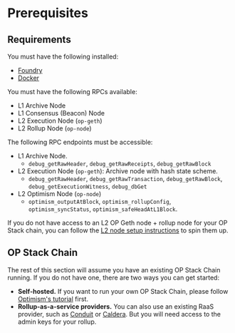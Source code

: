 # Prerequisites

## Requirements

You must have the following installed:

- [Foundry](https://book.getfoundry.sh/getting-started/installation)
- [Docker](https://docs.docker.com/get-started/)

You must have the following RPCs available:
- L1 Archive Node
- L1 Consensus (Beacon) Node
- L2 Execution Node (`op-geth`)
- L2 Rollup Node (`op-node`)

The following RPC endpoints must be accessible:

- L1 Archive Node.
  - `debug_getRawHeader`, `debug_getRawReceipts`, `debug_getRawBlock`
- L2 Execution Node (`op-geth`): Archive node with hash state scheme.
  - `debug_getRawHeader`, `debug_getRawTransaction`, `debug_getRawBlock`, `debug_getExecutionWitness`, `debug_dbGet`
- L2 Optimism Node (`op-node`)
  - `optimism_outputAtBlock`, `optimism_rollupConfig`, `optimism_syncStatus`, `optimism_safeHeadAtL1Block`.

If you do not have access to an L2 OP Geth node + rollup node for your OP Stack chain, you can follow the [L2 node setup instructions](../advanced/node-setup.md) to spin them up.

## OP Stack Chain

The rest of this section will assume you have an existing OP Stack Chain running. If you do not have one, there are two ways you can get started:

- **Self-hosted.** If you want to run your own OP Stack Chain, please follow [Optimism's tutorial](https://docs.optimism.io/builders/chain-operators/tutorials/create-l2-rollup) first.
- **Rollup-as-a-service providers.** You can also use an existing RaaS provider, such as [Conduit](https://conduit.xyz/) or [Caldera](https://www.caldera.xyz/). But you will need access to the admin keys for your rollup.
